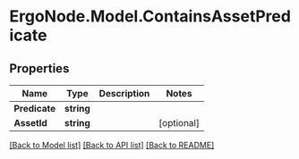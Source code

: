 # ErgoNode.Model.ContainsAssetPredicate

## Properties

Name | Type | Description | Notes
------------ | ------------- | ------------- | -------------
**Predicate** | **string** |  | 
**AssetId** | **string** |  | [optional] 

[[Back to Model list]](../README.md#documentation-for-models) [[Back to API list]](../README.md#documentation-for-api-endpoints) [[Back to README]](../README.md)

